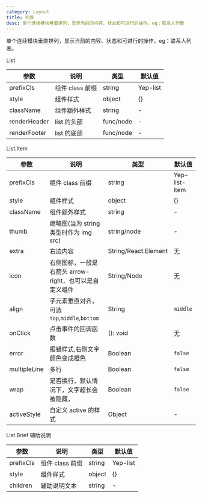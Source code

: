 ```yaml
---
category: Layout
title: 列表
desc: 单个连续模块垂直排列，显示当前的内容、状态和可进行的操作。eg：联系人列表
---
```


单个连续模块垂直排列，显示当前的内容、状态和可进行的操作。eg：联系人列表。

<DEMO>

List

| 参数         | 说明            | 类型      | 默认值   |
| ------------ | --------------- | --------- | -------- |
| prefixCls    | 组件 class 前缀 | string    | Yep-list |
| style        | 组件样式        | object    | {}       |
| className    | 组件额外样式    | string    | -        |
| renderHeader | list 的头部     | func/node | -        |
| renderFooter | list 的底部     | func/node | -        |

List.Item

| 参数         | 说明                                                   | 类型                 | 默认值        |
| ------------ | ------------------------------------------------------ | -------------------- | ------------- |
| prefixCls    | 组件 class 前缀                                        | string               | Yep-list-item |
| style        | 组件样式                                               | object               | {}            |
| className    | 组件额外样式                                           | string               | -             |
| thumb        | 缩略图(当为 string 类型时作为 img src)                 | string/node          | -             |
| extra        | 右边内容                                               | String/React.Element | 无            |
| icon         | 右侧图标，一般是右箭头 arrow-right，也可以是自定义组件 | String/Node          | 无            |
| align        | 子元素垂直对齐，可选`top`,`middle`,`bottom`            | String               | `middle`      |
| onClick      | 点击事件的回调函数                                     | (): void             | 无            |
| error        | 报错样式,右侧文字颜色变成橙色                          | Boolean              | `false`       |
| multipleLine | 多行                                                   | Boolean              | `false`       |
| wrap         | 是否换行，默认情况下，文字超长会被隐藏，               | Boolean              | `false`       |
| activeStyle  | 自定义 active 的样式                                   | Object               | -             |

List.Brief 辅助说明

| 参数      | 说明            | 类型   | 默认值   |
| --------- | --------------- | ------ | -------- |
| prefixCls | 组件 class 前缀 | string | Yep-list |
| style     | 组件样式        | object | {}       |
| children  | 辅助说明文本    | string | -        |
